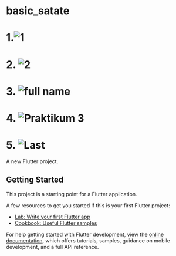 # basic_satate
# 1.![1](https://github.com/user-attachments/assets/a2b2a6b2-c6bf-4e56-ac95-0d371fc85461)
# 2. ![2](https://github.com/user-attachments/assets/8c733d7b-205e-45fb-b939-54744ba844f3)
# 3. ![full name ](https://github.com/user-attachments/assets/bb3c5abc-49a4-4c44-9bac-a4134c19adb0)
# 4. ![Praktikum 3 ](https://github.com/user-attachments/assets/38c4cab5-a256-4ea9-a0e5-97ecc32f67e1)
# 5. ![Last](https://github.com/user-attachments/assets/a6c630f6-1bd4-4f0e-b12c-2c8b556185a7)





A new Flutter project.

## Getting Started

This project is a starting point for a Flutter application.

A few resources to get you started if this is your first Flutter project:

- [Lab: Write your first Flutter app](https://docs.flutter.dev/get-started/codelab)
- [Cookbook: Useful Flutter samples](https://docs.flutter.dev/cookbook)

For help getting started with Flutter development, view the
[online documentation](https://docs.flutter.dev/), which offers tutorials,
samples, guidance on mobile development, and a full API reference.
